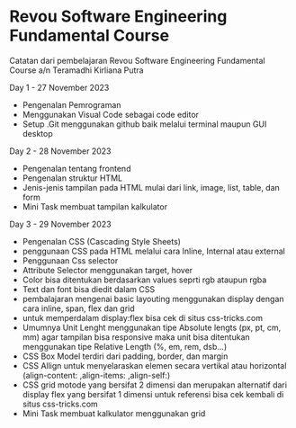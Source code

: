 # Revou Software Engineering Fundamental Course
Catatan dari pembelajaran Revou Software Engineering Fundamental Course a/n Teramadhi Kirliana Putra 

Day 1 - 27 November 2023
- Pengenalan Pemrograman
- Menggunakan Visual Code sebagai code editor
- Setup .Git menggunakan github baik melalui terminal maupun GUI desktop

Day 2 - 28 November 2023
- Pengenalan tentang frontend
- Pengenalan struktur HTML
- Jenis-jenis tampilan pada HTML mulai dari link, image, list, table, dan form
- Mini Task membuat tampilan kalkulator

Day 3 - 29 November 2023
- Pengenalan CSS (Cascading Style Sheets)
- penggunaan CSS pada HTML melalui cara Inline, Internal atau external
- Penggunaan Css selector
- Attribute Selector menggunakan target, hover
- Color bisa ditentukan berdasarkan values seprti rgb ataupun rgba
- Text dan font bisa diedit dalam CSS
- pembalajaran mengenai basic layouting menggunakan display dengan cara inline, span, flex dan grid
- untuk memperdalam display:flex bisa cek di situs css-tricks.com
- Umumnya Unit Lenght menggunakan tipe Absolute lengts (px, pt, cm, mm) agar tampilan bisa responsive maka unit bisa ditentukan menggunakan tipe Relative Length (%, em, rem, dsb...)
- CSS Box Model terdiri dari padding, border, dan margin
- CSS Allign untuk menyelaraskan elemen secara vertikal atau horizontal (align-content: ,align-items: ,align-self:)
- CSS grid motode yang bersifat 2 dimensi dan merupakan alternatif dari display flex yang bersifat 1 dimensi untuk referensi bisa cek kembali di situs css-tricks.com
- Mini Task membuat kalkulator menggunakan grid
